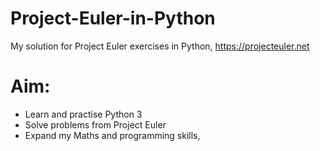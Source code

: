 # Project-Euler-in-Python
My solution for Project Euler exercises in Python, https://projecteuler.net
# Aim:
* Learn and practise Python 3
* Solve problems from Project Euler
* Expand my Maths and programming skills,
